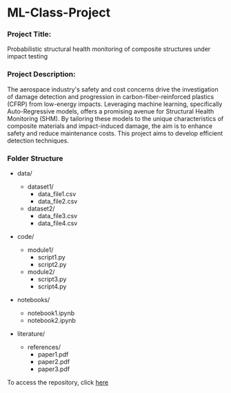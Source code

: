 # ML-Class-Project <br>
### Project Title:<br>
Probabilistic structural health monitoring of composite structures under impact testing <br>

### Project Description:<br> 
The aerospace industry's safety and cost concerns drive the investigation of damage detection and progression in carbon-fiber-reinforced plastics (CFRP) from low-energy impacts. Leveraging machine learning, specifically Auto-Regressive models, offers a promising avenue for Structural Health Monitoring (SHM). By tailoring these models to the unique characteristics of composite materials and impact-induced damage, the aim is to enhance safety and reduce maintenance costs. This project aims to develop efficient detection techniques. <br>

### Folder Structure <br>

- data/
  - dataset1/
    - data_file1.csv
    - data_file2.csv
  - dataset2/
    - data_file3.csv
    - data_file4.csv

- code/
  - module1/
    - script1.py
    - script2.py
  - module2/
    - script3.py
    - script4.py

- notebooks/
  - notebook1.ipynb
  - notebook2.ipynb

- literature/
  - references/
    - paper1.pdf
    - paper2.pdf
    - paper3.pdf
  
To access the repository, click [here](https://github.com/E-Ameke/ML-Class-Project/edit/main/README.md)
